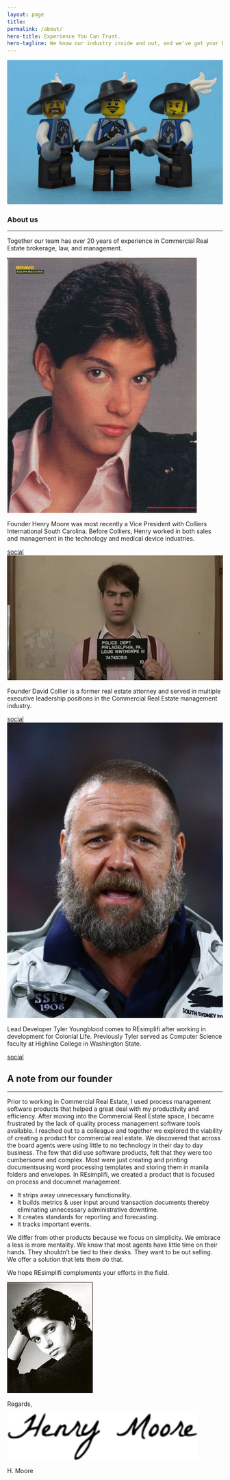 ```yaml
---
layout: page
title:
permalink: /about/
hero-title: Experience You Can Trust.
hero-tagline: We know our industry inside and out, and we've got your back.
---
```


<section>
  <article class="feature">
    <img src="../images/team.jpg" alt="">
  </article>
  <article class="feature">
    <h1>About us</h1><hr>
    <p>Together our team has over 20 years of experience in Commercial Real Estate brokerage, law, and management.</p>
  </article>
</section>

<section class="team col-3">

  <article>
    <img src="../images/henry_moore.jpg" alt="Henry Moore">
    <p>Founder Henry Moore was most recently a Vice President with Colliers International South Carolina. Before Colliers, Henry worked in both sales and management in the technology and medical device industries.</p>
    <a href="" class="button">social</a>
  </article>

  <article>
    <img src="../images/david_collier.png" alt="David Collier">
    <p>Founder David Collier is a former real estate attorney and served in multiple executive leadership positions in the Commercial Real Estate management industry.</p>
    <a href="" class="button">social</a>
  </article>

  <article>
    <img src="../images/tyler_youngblood.jpg" alt="Tyler Youngblood">
    <p>Lead Developer Tyler Youngblood comes to REsimplifi after working in development for Colonial Life. Previously Tyler served as Computer Science faculty at Highline College in Washington State.</p>
    <a href="" class="button">social</a>
  </article>

</section>

<section class="open-letter">

  <h1>A note from our founder</h1><hr>

  <p>Prior to working in Commercial Real Estate, I used process management software products that helped a great deal with my productivity and efficiency. After moving into the Commercial Real Estate space, I became frustrated by the lack of quality process management software tools available. I reached out to a colleague and together we explored the viability of creating a product for commercial real estate. We discovered that across the board agents were using little to no technology in their day to day business. The few that did use software products, felt that they were too cumbersome and complex. Most were just creating and printing documentsusing word processing templates and storing them in manila folders and envelopes. In REsimplifi, we created a product that is focused on process and documnet management.</p>

  <ul>
    <li>It strips away unnecessary functionality.</li>
    <li>It builds metrics &amp; user input around transaction documents thereby eliminating
unnecessary administrative downtime.</li>
    <li>It creates standards for reporting and forecasting.</li>
    <li>It tracks important events.</li>
  </ul>

  <p>We differ from other products because we focus on simplicity. We embrace a less is more mentality. We know that most agents have little time on their hands. They shouldn’t be tied to their desks. They want to be out selling. We offer a solution that lets them do that.</p>

  <p>We hope REsimplifi complements your efforts in the field.</p>

  <section class="signature">
    <img class="headshot" src="../images/henry_moore_2.jpg" alt="Henry Moore">
    <div class="flex-col">
      <p>Regards,</p>
      <img class="signature" src="../images/signature.svg" alt="signature"></img>
      <p>H. Moore</p>
    </div>

  </section>

</section>
